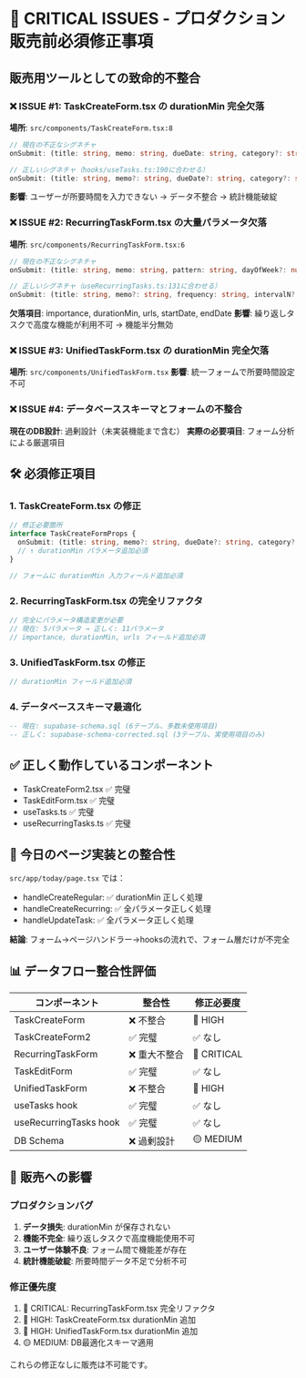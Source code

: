 # 🚨 CRITICAL ISSUES - プロダクション販売前必須修正事項

## 販売用ツールとしての致命的不整合

### ❌ ISSUE #1: TaskCreateForm.tsx の durationMin 完全欠落

**場所**: `src/components/TaskCreateForm.tsx:8`
```typescript
// 現在の不正なシグネチャ
onSubmit: (title: string, memo: string, dueDate: string, category?: string, importance?: number, urls?: string[])

// 正しいシグネチャ（hooks/useTasks.ts:190に合わせる）
onSubmit: (title: string, memo?: string, dueDate?: string, category?: string, importance?: number, durationMin?: number, urls?: string[])
```

**影響**: ユーザーが所要時間を入力できない → データ不整合 → 統計機能破綻

### ❌ ISSUE #2: RecurringTaskForm.tsx の大量パラメータ欠落

**場所**: `src/components/RecurringTaskForm.tsx:6`
```typescript
// 現在の不正なシグネチャ
onSubmit: (title: string, memo: string, pattern: string, dayOfWeek?: number, dayOfMonth?: number)

// 正しいシグネチャ（useRecurringTasks.ts:131に合わせる）
onSubmit: (title: string, memo?: string, frequency: string, intervalN?: number, weekdays?: number[], monthDay?: number, startDate?: string, endDate?: string, importance?: number, durationMin?: number, urls?: string[])
```

**欠落項目**: importance, durationMin, urls, startDate, endDate
**影響**: 繰り返しタスクで高度な機能が利用不可 → 機能半分無効

### ❌ ISSUE #3: UnifiedTaskForm.tsx の durationMin 完全欠落

**場所**: `src/components/UnifiedTaskForm.tsx`
**影響**: 統一フォームで所要時間設定不可

### ❌ ISSUE #4: データベーススキーマとフォームの不整合

**現在のDB設計**: 過剰設計（未実装機能まで含む）
**実際の必要項目**: フォーム分析による厳選項目

## 🛠️ 必須修正項目

### 1. TaskCreateForm.tsx の修正
```typescript
// 修正必要箇所
interface TaskCreateFormProps {
  onSubmit: (title: string, memo?: string, dueDate?: string, category?: string, importance?: number, durationMin?: number, urls?: string[]) => Promise<void>
  // ↑ durationMin パラメータ追加必須
}

// フォームに durationMin 入力フィールド追加必須
```

### 2. RecurringTaskForm.tsx の完全リファクタ
```typescript
// 完全にパラメータ構造変更が必要
// 現在: 5パラメータ → 正しく: 11パラメータ
// importance, durationMin, urls フィールド追加必須
```

### 3. UnifiedTaskForm.tsx の修正
```typescript
// durationMin フィールド追加必須
```

### 4. データベーススキーマ最適化
```sql
-- 現在: supabase-schema.sql (6テーブル、多数未使用項目)
-- 正しく: supabase-schema-corrected.sql (3テーブル、実使用項目のみ)
```

## ✅ 正しく動作しているコンポーネント

- TaskCreateForm2.tsx ✅ 完璧
- TaskEditForm.tsx ✅ 完璧  
- useTasks.ts ✅ 完璧
- useRecurringTasks.ts ✅ 完璧

## 🎯 今日のページ実装との整合性

`src/app/today/page.tsx` では：
- handleCreateRegular: ✅ durationMin 正しく処理
- handleCreateRecurring: ✅ 全パラメータ正しく処理
- handleUpdateTask: ✅ 全パラメータ正しく処理

**結論**: フォーム→ページハンドラー→hooksの流れで、フォーム層だけが不完全

## 📊 データフロー整合性評価

| コンポーネント | 整合性 | 修正必要度 |
|-------------|--------|-----------|
| TaskCreateForm | ❌ 不整合 | 🔴 HIGH |
| TaskCreateForm2 | ✅ 完璧 | ✅ なし |
| RecurringTaskForm | ❌ 重大不整合 | 🔴 CRITICAL |
| TaskEditForm | ✅ 完璧 | ✅ なし |
| UnifiedTaskForm | ❌ 不整合 | 🔴 HIGH |
| useTasks hook | ✅ 完璧 | ✅ なし |
| useRecurringTasks hook | ✅ 完璧 | ✅ なし |
| DB Schema | ❌ 過剰設計 | 🟡 MEDIUM |

## 🚨 販売への影響

### プロダクションバグ
1. **データ損失**: durationMin が保存されない
2. **機能不完全**: 繰り返しタスクで高度機能使用不可
3. **ユーザー体験不良**: フォーム間で機能差が存在
4. **統計機能破綻**: 所要時間データ不足で分析不可

### 修正優先度
1. 🔴 CRITICAL: RecurringTaskForm.tsx 完全リファクタ
2. 🔴 HIGH: TaskCreateForm.tsx durationMin 追加
3. 🔴 HIGH: UnifiedTaskForm.tsx durationMin 追加
4. 🟡 MEDIUM: DB最適化スキーマ適用

これらの修正なしに販売は不可能です。